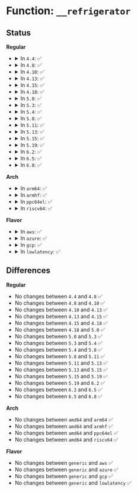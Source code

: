 # Function: <code>__refrigerator</code>

## Status
<b>Regular</b>
<ul>
<li>
<details>
<summary>In <code>4.4</code>: ✅</summary>

```c
bool __refrigerator(bool check_kthr_stop);
```

**Collision:** Unique Global

**Inline:** No

**Transformation:** False

**Instances:**

```
In kernel/freezer.c (ffffffff810e9b00)
Location: kernel/freezer.c:59
Inline: False
Direct callers:
  - kernel/fork.c:_do_fork
  - kernel/exit.c:do_exit
  - kernel/signal.c:ptrace_stop
  - kernel/signal.c:do_signal_stop
  - kernel/signal.c:get_signal
  - kernel/signal.c:do_sigtimedwait
  - kernel/kmod.c:usermodehelper_read_trylock
  - kernel/kthread.c:kthread_freezable_should_stop
  - kernel/kthread.c:kthread_worker_fn
  - kernel/freezer.c:set_freezable
  - kernel/time/hrtimer.c:do_nanosleep
  - kernel/futex.c:futex_wait_queue_me
  - kernel/audit.c:kauditd_thread
  - mm/vmscan.c:kswapd
  - mm/vmscan.c:kswapd
  - mm/ksm.c:ksm_scan_thread
  - mm/ksm.c:ksm_scan_thread
  - mm/huge_memory.c:khugepaged
  - mm/huge_memory.c:khugepaged
  - mm/huge_memory.c:khugepaged
  - mm/huge_memory.c:khugepaged
  - fs/jbd2/journal.c:kjournald2
  - fs/ecryptfs/kthread.c:ecryptfs_threadfn
  - drivers/virtio/virtio_balloon.c:balloon
  - drivers/tty/hvc/hvc_console.c:khvcd
  - drivers/char/virtio_console.c:port_fops_read
  - drivers/char/virtio_console.c:wait_port_writable
  - net/unix/af_unix.c:unix_stream_read_generic
```
**Symbols:**

```
ffffffff810e9b00-ffffffff810e9c40: __refrigerator (STB_GLOBAL)
```
</details>
</li>
<li>
<details>
<summary>In <code>4.8</code>: ✅</summary>

```c
bool __refrigerator(bool check_kthr_stop);
```

**Collision:** Unique Global

**Inline:** No

**Transformation:** False

**Instances:**

```
In kernel/freezer.c (ffffffff810f0850)
Location: kernel/freezer.c:59
Inline: False
Direct callers:
  - kernel/fork.c:_do_fork
  - kernel/exit.c:do_exit
  - kernel/signal.c:do_sigtimedwait
  - kernel/signal.c:get_signal
  - kernel/signal.c:do_signal_stop
  - kernel/signal.c:ptrace_stop
  - kernel/kmod.c:usermodehelper_read_trylock
  - kernel/kthread.c:kthread_worker_fn
  - kernel/kthread.c:kthread_freezable_should_stop
  - kernel/freezer.c:set_freezable
  - kernel/time/hrtimer.c:do_nanosleep
  - kernel/futex.c:futex_wait_queue_me
  - kernel/audit.c:kauditd_thread
  - mm/oom_kill.c:oom_reaper
  - mm/vmscan.c:kswapd
  - mm/vmscan.c:kswapd
  - mm/compaction.c:kcompactd
  - mm/ksm.c:ksm_scan_thread
  - mm/ksm.c:ksm_scan_thread
  - mm/khugepaged.c:khugepaged
  - mm/khugepaged.c:khugepaged
  - mm/khugepaged.c:khugepaged
  - mm/khugepaged.c:khugepaged
  - fs/jbd2/journal.c:kjournald2
  - fs/ecryptfs/kthread.c:ecryptfs_threadfn
  - drivers/tty/hvc/hvc_console.c:khvcd
  - drivers/char/virtio_console.c:wait_port_writable
  - drivers/char/virtio_console.c:port_fops_read
  - net/unix/af_unix.c:unix_stream_read_generic
```
**Symbols:**

```
ffffffff810f0850-ffffffff810f099c: __refrigerator (STB_GLOBAL)
```
</details>
</li>
<li>
<details>
<summary>In <code>4.10</code>: ✅</summary>

```c
bool __refrigerator(bool check_kthr_stop);
```

**Collision:** Unique Global

**Inline:** No

**Transformation:** False

**Instances:**

```
In kernel/freezer.c (ffffffff810f79b0)
Location: kernel/freezer.c:59
Inline: False
Direct callers:
  - kernel/fork.c:_do_fork
  - kernel/exit.c:do_exit
  - kernel/signal.c:do_sigtimedwait
  - kernel/signal.c:get_signal
  - kernel/signal.c:do_signal_stop
  - kernel/signal.c:ptrace_stop
  - kernel/kmod.c:usermodehelper_read_trylock
  - kernel/kthread.c:kthread_worker_fn
  - kernel/kthread.c:kthread_freezable_should_stop
  - kernel/freezer.c:set_freezable
  - kernel/time/hrtimer.c:do_nanosleep
  - kernel/futex.c:futex_wait_queue_me
  - kernel/audit.c:kauditd_thread
  - mm/oom_kill.c:oom_reaper
  - mm/vmscan.c:kswapd
  - mm/vmscan.c:kswapd
  - mm/compaction.c:kcompactd
  - mm/ksm.c:ksm_scan_thread
  - mm/ksm.c:ksm_scan_thread
  - mm/khugepaged.c:khugepaged
  - mm/khugepaged.c:khugepaged
  - mm/khugepaged.c:khugepaged
  - mm/khugepaged.c:khugepaged
  - fs/coredump.c:do_coredump
  - fs/jbd2/journal.c:kjournald2
  - fs/ecryptfs/kthread.c:ecryptfs_threadfn
  - drivers/tty/hvc/hvc_console.c:khvcd
  - drivers/char/virtio_console.c:wait_port_writable
  - drivers/char/virtio_console.c:port_fops_read
  - net/unix/af_unix.c:unix_stream_read_generic
```
**Symbols:**

```
ffffffff810f79b0-ffffffff810f7aff: __refrigerator (STB_GLOBAL)
```
</details>
</li>
<li>
<details>
<summary>In <code>4.13</code>: ✅</summary>

```c
bool __refrigerator(bool check_kthr_stop);
```

**Collision:** Unique Global

**Inline:** No

**Transformation:** False

**Instances:**

```
In kernel/freezer.c (ffffffff810f9880)
Location: kernel/freezer.c:59
Inline: False
Direct callers:
  - kernel/fork.c:_do_fork
  - kernel/exit.c:do_exit
  - kernel/signal.c:do_sigtimedwait
  - kernel/signal.c:get_signal
  - kernel/signal.c:do_signal_stop
  - kernel/signal.c:ptrace_stop
  - kernel/kmod.c:usermodehelper_read_trylock
  - kernel/kthread.c:kthread_worker_fn
  - kernel/kthread.c:kthread_freezable_should_stop
  - kernel/freezer.c:set_freezable
  - kernel/time/hrtimer.c:do_nanosleep
  - kernel/futex.c:futex_wait_queue_me
  - kernel/audit.c:kauditd_thread
  - mm/oom_kill.c:oom_reaper
  - mm/vmscan.c:kswapd
  - mm/vmscan.c:kswapd
  - mm/compaction.c:kcompactd
  - mm/ksm.c:ksm_scan_thread
  - mm/ksm.c:ksm_scan_thread
  - mm/khugepaged.c:khugepaged
  - mm/khugepaged.c:khugepaged
  - mm/khugepaged.c:khugepaged
  - mm/khugepaged.c:khugepaged
  - fs/coredump.c:do_coredump
  - fs/jbd2/journal.c:kjournald2
  - fs/ecryptfs/kthread.c:ecryptfs_threadfn
  - drivers/tty/hvc/hvc_console.c:khvcd
  - drivers/char/virtio_console.c:wait_port_writable
  - drivers/char/virtio_console.c:port_fops_read
  - net/unix/af_unix.c:unix_stream_read_generic
```
**Symbols:**

```
ffffffff810f9880-ffffffff810f99cf: __refrigerator (STB_GLOBAL)
```
</details>
</li>
<li>
<details>
<summary>In <code>4.15</code>: ✅</summary>

```c
bool __refrigerator(bool check_kthr_stop);
```

**Collision:** Unique Global

**Inline:** No

**Transformation:** False

**Instances:**

```
In kernel/freezer.c (ffffffff81104330)
Location: kernel/freezer.c:59
Inline: False
Direct callers:
  - kernel/fork.c:_do_fork
  - kernel/exit.c:do_exit
  - kernel/signal.c:do_sigtimedwait
  - kernel/signal.c:get_signal
  - kernel/signal.c:do_signal_stop
  - kernel/signal.c:ptrace_stop
  - kernel/umh.c:usermodehelper_read_trylock
  - kernel/kthread.c:kthread_worker_fn
  - kernel/kthread.c:kthread_freezable_should_stop
  - kernel/freezer.c:set_freezable
  - kernel/time/hrtimer.c:do_nanosleep
  - kernel/futex.c:futex_wait_queue_me
  - kernel/audit.c:kauditd_thread
  - mm/oom_kill.c:oom_reaper
  - mm/vmscan.c:kswapd
  - mm/vmscan.c:kswapd
  - mm/compaction.c:kcompactd
  - mm/ksm.c:ksm_scan_thread
  - mm/ksm.c:ksm_scan_thread
  - mm/khugepaged.c:khugepaged
  - mm/khugepaged.c:khugepaged
  - mm/khugepaged.c:khugepaged
  - mm/khugepaged.c:khugepaged
  - fs/coredump.c:do_coredump
  - fs/jbd2/journal.c:kjournald2
  - fs/ecryptfs/kthread.c:ecryptfs_threadfn
  - drivers/tty/hvc/hvc_console.c:khvcd
  - drivers/char/virtio_console.c:wait_port_writable
  - drivers/char/virtio_console.c:port_fops_read
  - net/unix/af_unix.c:unix_stream_read_generic
```
**Symbols:**

```
ffffffff81104330-ffffffff81104485: __refrigerator (STB_GLOBAL)
```
</details>
</li>
<li>
<details>
<summary>In <code>4.18</code>: ✅</summary>

```c
bool __refrigerator(bool check_kthr_stop);
```

**Collision:** Unique Global

**Inline:** No

**Transformation:** False

**Instances:**

```
In kernel/freezer.c (ffffffff8110f130)
Location: kernel/freezer.c:59
Inline: False
Direct callers:
  - kernel/fork.c:_do_fork
  - kernel/exit.c:do_exit
  - kernel/signal.c:get_signal
  - kernel/signal.c:do_signal_stop
  - kernel/signal.c:ptrace_stop
  - kernel/umh.c:usermodehelper_read_trylock
  - kernel/kthread.c:kthread_worker_fn
  - kernel/kthread.c:kthread_freezable_should_stop
  - kernel/freezer.c:set_freezable
  - kernel/time/hrtimer.c:do_nanosleep
  - kernel/futex.c:futex_wait_queue_me
  - kernel/audit.c:kauditd_thread
  - mm/oom_kill.c:oom_reaper
  - mm/vmscan.c:kswapd
  - mm/vmscan.c:balance_pgdat
  - mm/compaction.c:kcompactd
  - mm/ksm.c:ksm_scan_thread
  - mm/ksm.c:ksm_scan_thread
  - mm/khugepaged.c:khugepaged
  - mm/khugepaged.c:khugepaged
  - mm/khugepaged.c:khugepaged
  - mm/khugepaged.c:khugepaged
  - fs/coredump.c:do_coredump
  - fs/jbd2/journal.c:kjournald2
  - fs/ecryptfs/kthread.c:ecryptfs_threadfn
  - drivers/tty/hvc/hvc_console.c:khvcd
  - drivers/char/virtio_console.c:wait_port_writable
  - drivers/char/virtio_console.c:port_fops_read
  - net/unix/af_unix.c:unix_stream_read_generic
```
**Symbols:**

```
ffffffff8110f130-ffffffff8110f285: __refrigerator (STB_GLOBAL)
```
</details>
</li>
<li>
<details>
<summary>In <code>5.0</code>: ✅</summary>

```c
bool __refrigerator(bool check_kthr_stop);
```

**Collision:** Unique Global

**Inline:** No

**Transformation:** False

**Instances:**

```
In kernel/freezer.c (ffffffff8111a770)
Location: kernel/freezer.c:61
Inline: False
Direct callers:
  - kernel/fork.c:_do_fork
  - kernel/exit.c:do_exit
  - kernel/signal.c:get_signal
  - kernel/signal.c:do_signal_stop
  - kernel/signal.c:ptrace_stop
  - kernel/umh.c:usermodehelper_read_trylock
  - kernel/kthread.c:kthread_worker_fn
  - kernel/kthread.c:kthread_freezable_should_stop
  - kernel/freezer.c:set_freezable
  - kernel/time/hrtimer.c:do_nanosleep
  - kernel/futex.c:futex_wait_queue_me
  - kernel/audit.c:kauditd_thread
  - mm/oom_kill.c:oom_reaper
  - mm/vmscan.c:kswapd
  - mm/vmscan.c:balance_pgdat
  - mm/compaction.c:kcompactd
  - mm/ksm.c:ksm_scan_thread
  - mm/ksm.c:ksm_scan_thread
  - mm/khugepaged.c:khugepaged
  - mm/khugepaged.c:khugepaged
  - mm/khugepaged.c:khugepaged
  - mm/khugepaged.c:khugepaged
  - fs/coredump.c:do_coredump
  - fs/jbd2/journal.c:kjournald2
  - fs/ecryptfs/kthread.c:ecryptfs_threadfn
  - drivers/tty/hvc/hvc_console.c:khvcd
  - drivers/char/virtio_console.c:wait_port_writable
  - drivers/char/virtio_console.c:port_fops_read
  - net/unix/af_unix.c:unix_stream_read_generic
```
**Symbols:**

```
ffffffff8111a770-ffffffff8111a8c5: __refrigerator (STB_GLOBAL)
```
</details>
</li>
<li>
<details>
<summary>In <code>5.3</code>: ✅</summary>

```c
bool __refrigerator(bool check_kthr_stop);
```

**Collision:** Unique Global

**Inline:** No

**Transformation:** False

**Instances:**

```
In kernel/freezer.c (ffffffff81124e80)
Location: kernel/freezer.c:62
Inline: False
Direct callers:
  - kernel/fork.c:_do_fork
  - kernel/exit.c:do_exit
  - kernel/signal.c:get_signal
  - kernel/signal.c:get_signal
  - kernel/signal.c:do_signal_stop
  - kernel/signal.c:ptrace_stop
  - kernel/umh.c:usermodehelper_read_trylock
  - kernel/kthread.c:kthread_worker_fn
  - kernel/kthread.c:kthread_freezable_should_stop
  - kernel/freezer.c:set_freezable
  - kernel/time/hrtimer.c:do_nanosleep
  - kernel/futex.c:futex_wait_queue_me
  - kernel/audit.c:kauditd_thread
  - mm/oom_kill.c:oom_reaper
  - mm/vmscan.c:kswapd
  - mm/vmscan.c:balance_pgdat
  - mm/compaction.c:kcompactd
  - mm/ksm.c:ksm_scan_thread
  - mm/ksm.c:ksm_scan_thread
  - mm/khugepaged.c:khugepaged
  - mm/khugepaged.c:khugepaged
  - mm/khugepaged.c:khugepaged
  - mm/khugepaged.c:khugepaged
  - fs/coredump.c:do_coredump
  - fs/jbd2/journal.c:kjournald2
  - fs/ecryptfs/kthread.c:ecryptfs_threadfn
  - drivers/tty/hvc/hvc_console.c:khvcd
  - drivers/char/virtio_console.c:wait_port_writable
  - drivers/char/virtio_console.c:port_fops_read
  - net/unix/af_unix.c:unix_stream_read_generic
```
**Symbols:**

```
ffffffff81124e80-ffffffff81124fcf: __refrigerator (STB_GLOBAL)
```
</details>
</li>
<li>
<details>
<summary>In <code>5.4</code>: ✅</summary>

```c
bool __refrigerator(bool check_kthr_stop);
```

**Collision:** Unique Global

**Inline:** No

**Transformation:** False

**Instances:**

```
In kernel/freezer.c (ffffffff81130e40)
Location: kernel/freezer.c:56
Inline: False
Direct callers:
  - kernel/fork.c:_do_fork
  - kernel/exit.c:do_exit
  - kernel/signal.c:get_signal
  - kernel/signal.c:get_signal
  - kernel/signal.c:do_signal_stop
  - kernel/signal.c:ptrace_stop
  - kernel/umh.c:usermodehelper_read_trylock
  - kernel/kthread.c:kthread_worker_fn
  - kernel/kthread.c:kthread_freezable_should_stop
  - kernel/freezer.c:set_freezable
  - kernel/time/hrtimer.c:do_nanosleep
  - kernel/futex.c:futex_wait_queue_me
  - kernel/audit.c:kauditd_thread
  - mm/oom_kill.c:oom_reaper
  - mm/vmscan.c:kswapd
  - mm/vmscan.c:balance_pgdat
  - mm/compaction.c:kcompactd
  - mm/ksm.c:ksm_scan_thread
  - mm/ksm.c:ksm_scan_thread
  - mm/khugepaged.c:khugepaged
  - mm/khugepaged.c:khugepaged
  - mm/khugepaged.c:khugepaged
  - mm/khugepaged.c:khugepaged
  - fs/coredump.c:do_coredump
  - fs/jbd2/journal.c:kjournald2
  - fs/ecryptfs/kthread.c:ecryptfs_threadfn
  - drivers/tty/hvc/hvc_console.c:khvcd
  - drivers/char/virtio_console.c:wait_port_writable
  - drivers/char/virtio_console.c:port_fops_read
  - net/unix/af_unix.c:unix_stream_read_generic
```
**Symbols:**

```
ffffffff81130e40-ffffffff81130f8f: __refrigerator (STB_GLOBAL)
```
</details>
</li>
<li>
<details>
<summary>In <code>5.8</code>: ✅</summary>

```c
bool __refrigerator(bool check_kthr_stop);
```

**Collision:** Unique Global

**Inline:** No

**Transformation:** False

**Instances:**

```
In kernel/freezer.c (ffffffff81140200)
Location: kernel/freezer.c:56
Inline: False
Direct callers:
  - kernel/fork.c:wait_for_vfork_done
  - kernel/exit.c:exit_mm
  - kernel/signal.c:do_sigtimedwait
  - kernel/signal.c:get_signal
  - kernel/signal.c:get_signal
  - kernel/signal.c:do_signal_stop
  - kernel/signal.c:ptrace_stop
  - kernel/umh.c:usermodehelper_read_trylock
  - kernel/kthread.c:kthread_worker_fn
  - kernel/kthread.c:kthread_freezable_should_stop
  - kernel/freezer.c:set_freezable
  - kernel/time/hrtimer.c:do_nanosleep
  - kernel/futex.c:futex_wait_queue_me
  - kernel/audit.c:kauditd_thread
  - mm/oom_kill.c:oom_reaper
  - mm/vmscan.c:kswapd
  - mm/vmscan.c:balance_pgdat
  - mm/compaction.c:kcompactd
  - mm/ksm.c:ksm_scan_thread
  - mm/ksm.c:ksm_scan_thread
  - mm/khugepaged.c:khugepaged_wait_work
  - mm/khugepaged.c:khugepaged_wait_work
  - mm/khugepaged.c:khugepaged_do_scan
  - mm/khugepaged.c:khugepaged_do_scan
  - fs/coredump.c:coredump_wait
  - fs/jbd2/journal.c:kjournald2
  - fs/ecryptfs/kthread.c:ecryptfs_threadfn
  - drivers/tty/hvc/hvc_console.c:khvcd
  - drivers/char/virtio_console.c:wait_port_writable
  - drivers/char/virtio_console.c:port_fops_read
  - net/unix/af_unix.c:unix_stream_data_wait
```
**Symbols:**

```
ffffffff81140200-ffffffff81140347: __refrigerator (STB_GLOBAL)
```
</details>
</li>
<li>
<details>
<summary>In <code>5.11</code>: ✅</summary>

```c
bool __refrigerator(bool check_kthr_stop);
```

**Collision:** Unique Global

**Inline:** No

**Transformation:** False

**Instances:**

```
In kernel/freezer.c (ffffffff8113c570)
Location: kernel/freezer.c:56
Inline: False
Direct callers:
  - arch/x86/kernel/cpu/sgx/main.c:ksgxd
  - arch/x86/kernel/cpu/sgx/main.c:ksgxd
  - kernel/fork.c:wait_for_vfork_done
  - kernel/exit.c:exit_mm
  - kernel/signal.c:do_sigtimedwait
  - kernel/signal.c:get_signal
  - kernel/signal.c:get_signal
  - kernel/signal.c:do_signal_stop
  - kernel/signal.c:ptrace_stop
  - kernel/umh.c:usermodehelper_read_trylock
  - kernel/kthread.c:kthread_worker_fn
  - kernel/kthread.c:kthread_freezable_should_stop
  - kernel/freezer.c:set_freezable
  - kernel/time/hrtimer.c:do_nanosleep
  - kernel/futex.c:futex_wait_queue_me
  - kernel/audit.c:kauditd_thread
  - mm/oom_kill.c:oom_reaper
  - mm/vmscan.c:kswapd
  - mm/vmscan.c:balance_pgdat
  - mm/compaction.c:kcompactd
  - mm/ksm.c:ksm_scan_thread
  - mm/ksm.c:ksm_scan_thread
  - mm/khugepaged.c:khugepaged_wait_work
  - mm/khugepaged.c:khugepaged_wait_work
  - mm/khugepaged.c:khugepaged_do_scan
  - mm/khugepaged.c:khugepaged_do_scan
  - fs/coredump.c:coredump_wait
  - fs/jbd2/journal.c:kjournald2
  - fs/ecryptfs/kthread.c:ecryptfs_threadfn
  - drivers/tty/hvc/hvc_console.c:khvcd
  - drivers/char/virtio_console.c:wait_port_writable
  - drivers/char/virtio_console.c:port_fops_read
  - net/unix/af_unix.c:unix_stream_data_wait
```
**Symbols:**

```
ffffffff8113c570-ffffffff8113c6b7: __refrigerator (STB_GLOBAL)
```
</details>
</li>
<li>
<details>
<summary>In <code>5.13</code>: ✅</summary>

```c
bool __refrigerator(bool check_kthr_stop);
```

**Collision:** Unique Global

**Inline:** No

**Transformation:** False

**Instances:**

```
In kernel/freezer.c (ffffffff8113d7d0)
Location: kernel/freezer.c:56
Inline: False
Direct callers:
  - arch/x86/kernel/cpu/sgx/main.c:ksgxd
  - arch/x86/kernel/cpu/sgx/main.c:ksgxd
  - kernel/fork.c:kernel_clone
  - kernel/exit.c:exit_mm
  - kernel/signal.c:do_sigtimedwait
  - kernel/signal.c:get_signal
  - kernel/signal.c:get_signal
  - kernel/signal.c:do_signal_stop
  - kernel/signal.c:ptrace_stop
  - kernel/umh.c:usermodehelper_read_trylock
  - kernel/kthread.c:kthread_worker_fn
  - kernel/kthread.c:kthread_freezable_should_stop
  - kernel/freezer.c:set_freezable
  - kernel/time/hrtimer.c:do_nanosleep
  - kernel/futex.c:futex_wait_queue_me
  - kernel/audit.c:kauditd_thread
  - mm/oom_kill.c:oom_reaper
  - mm/vmscan.c:kswapd
  - mm/vmscan.c:balance_pgdat
  - mm/compaction.c:kcompactd
  - mm/ksm.c:ksm_scan_thread
  - mm/ksm.c:ksm_scan_thread
  - mm/khugepaged.c:khugepaged
  - mm/khugepaged.c:khugepaged
  - mm/khugepaged.c:khugepaged_wait_work
  - mm/khugepaged.c:khugepaged_wait_work
  - fs/coredump.c:coredump_wait
  - fs/jbd2/journal.c:kjournald2
  - fs/ecryptfs/kthread.c:ecryptfs_threadfn
  - drivers/tty/hvc/hvc_console.c:khvcd
  - drivers/char/virtio_console.c:wait_port_writable
  - drivers/char/virtio_console.c:port_fops_read
  - net/unix/af_unix.c:unix_stream_data_wait
```
**Symbols:**

```
ffffffff8113d7d0-ffffffff8113d90e: __refrigerator (STB_GLOBAL)
```
</details>
</li>
<li>
<details>
<summary>In <code>5.15</code>: ✅</summary>

```c
bool __refrigerator(bool check_kthr_stop);
```

**Collision:** Unique Global

**Inline:** No

**Transformation:** False

**Instances:**

```
In kernel/freezer.c (ffffffff81160960)
Location: kernel/freezer.c:56
Inline: False
Direct callers:
  - arch/x86/kernel/cpu/sgx/main.c:ksgxd
  - arch/x86/kernel/cpu/sgx/main.c:ksgxd
  - kernel/fork.c:kernel_clone
  - kernel/exit.c:exit_mm
  - kernel/signal.c:do_sigtimedwait
  - kernel/signal.c:get_signal
  - kernel/signal.c:get_signal
  - kernel/signal.c:do_signal_stop
  - kernel/signal.c:ptrace_stop
  - kernel/umh.c:usermodehelper_read_trylock
  - kernel/kthread.c:kthread_worker_fn
  - kernel/kthread.c:kthread_freezable_should_stop
  - kernel/freezer.c:set_freezable
  - kernel/time/hrtimer.c:do_nanosleep
  - kernel/futex.c:futex_wait_queue_me
  - kernel/audit.c:kauditd_thread
  - mm/oom_kill.c:oom_reaper
  - mm/vmscan.c:kswapd
  - mm/vmscan.c:balance_pgdat
  - mm/compaction.c:kcompactd
  - mm/ksm.c:ksm_scan_thread
  - mm/ksm.c:ksm_scan_thread
  - mm/khugepaged.c:khugepaged
  - mm/khugepaged.c:khugepaged
  - mm/khugepaged.c:khugepaged_wait_work
  - mm/khugepaged.c:khugepaged_wait_work
  - fs/coredump.c:coredump_wait
  - fs/jbd2/journal.c:kjournald2
  - fs/ecryptfs/kthread.c:ecryptfs_threadfn
  - drivers/xen/balloon.c:balloon_thread
  - drivers/tty/hvc/hvc_console.c:khvcd
  - drivers/char/virtio_console.c:wait_port_writable
  - drivers/char/virtio_console.c:port_fops_read
  - net/unix/af_unix.c:unix_stream_data_wait
```
**Symbols:**

```
ffffffff81160960-ffffffff81160a85: __refrigerator (STB_GLOBAL)
```
</details>
</li>
<li>
<details>
<summary>In <code>5.19</code>: ✅</summary>

```c
bool __refrigerator(bool check_kthr_stop);
```

**Collision:** Unique Global

**Inline:** No

**Transformation:** False

**Instances:**

```
In kernel/freezer.c (ffffffff811936f0)
Location: kernel/freezer.c:56
Inline: False
Direct callers:
  - arch/x86/kernel/cpu/sgx/main.c:ksgxd
  - arch/x86/kernel/cpu/sgx/main.c:ksgxd
  - kernel/fork.c:kernel_clone
  - kernel/exit.c:do_exit
  - kernel/signal.c:do_sigtimedwait
  - kernel/signal.c:get_signal
  - kernel/signal.c:get_signal
  - kernel/signal.c:do_signal_stop
  - kernel/umh.c:usermodehelper_read_trylock
  - kernel/kthread.c:kthread_worker_fn
  - kernel/kthread.c:kthread_freezable_should_stop
  - kernel/freezer.c:set_freezable
  - kernel/time/hrtimer.c:do_nanosleep
  - kernel/futex/waitwake.c:futex_wait_multiple
  - kernel/futex/waitwake.c:futex_wait_queue
  - kernel/audit.c:kauditd_thread
  - mm/oom_kill.c:oom_reaper
  - mm/vmscan.c:kswapd
  - mm/vmscan.c:balance_pgdat
  - mm/compaction.c:kcompactd
  - mm/ksm.c:ksm_scan_thread
  - mm/ksm.c:ksm_scan_thread
  - mm/khugepaged.c:khugepaged
  - mm/khugepaged.c:khugepaged
  - mm/khugepaged.c:khugepaged_wait_work
  - mm/khugepaged.c:khugepaged_wait_work
  - fs/coredump.c:coredump_wait
  - fs/jbd2/journal.c:kjournald2
  - fs/ecryptfs/kthread.c:ecryptfs_threadfn
  - drivers/xen/balloon.c:balloon_thread
  - drivers/tty/hvc/hvc_console.c:khvcd
  - drivers/char/virtio_console.c:wait_port_writable
  - drivers/char/virtio_console.c:port_fops_read
  - net/unix/af_unix.c:unix_stream_data_wait
```
**Symbols:**

```
ffffffff811936f0-ffffffff81193805: __refrigerator (STB_GLOBAL)
```
</details>
</li>
<li>
<details>
<summary>In <code>6.2</code>: ✅</summary>

```c
bool __refrigerator(bool check_kthr_stop);
```

**Collision:** Unique Global

**Inline:** No

**Transformation:** False

**Instances:**

```
In kernel/freezer.c (ffffffff811d1070)
Location: kernel/freezer.c:62
Inline: False
Direct callers:
  - arch/x86/kernel/cpu/sgx/main.c:ksgxd
  - kernel/signal.c:get_signal
  - kernel/umh.c:usermodehelper_read_trylock
  - kernel/kthread.c:kthread_worker_fn
  - kernel/kthread.c:kthread_freezable_should_stop
  - kernel/freezer.c:set_freezable
  - mm/vmscan.c:kswapd
  - mm/vmscan.c:balance_pgdat
  - mm/ksm.c:ksm_scan_thread
  - mm/khugepaged.c:khugepaged
  - fs/jbd2/journal.c:kjournald2
  - drivers/tty/hvc/hvc_console.c:khvcd
```
**Symbols:**

```
ffffffff811d1070-ffffffff811d1194: __refrigerator (STB_GLOBAL)
```
</details>
</li>
<li>
<details>
<summary>In <code>6.5</code>: ✅</summary>

```c
bool __refrigerator(bool check_kthr_stop);
```

**Collision:** Unique Global

**Inline:** No

**Transformation:** False

**Instances:**

```
In kernel/freezer.c (ffffffff811e52e0)
Location: kernel/freezer.c:62
Inline: False
Direct callers:
  - arch/x86/kernel/cpu/sgx/main.c:ksgxd
  - kernel/signal.c:get_signal
  - kernel/umh.c:usermodehelper_read_trylock
  - kernel/kthread.c:kthread_worker_fn
  - kernel/kthread.c:kthread_freezable_should_stop
  - kernel/freezer.c:set_freezable
  - mm/vmscan.c:kswapd
  - mm/vmscan.c:balance_pgdat
  - mm/ksm.c:ksm_scan_thread
  - mm/khugepaged.c:khugepaged
  - fs/jbd2/journal.c:kjournald2
  - drivers/tty/hvc/hvc_console.c:khvcd
```
**Symbols:**

```
ffffffff811e52e0-ffffffff811e5404: __refrigerator (STB_GLOBAL)
```
</details>
</li>
<li>
<details>
<summary>In <code>6.8</code>: ✅</summary>

```c
bool __refrigerator(bool check_kthr_stop);
```

**Collision:** Unique Global

**Inline:** No

**Transformation:** False

**Instances:**

```
In kernel/freezer.c (ffffffff811fb070)
Location: kernel/freezer.c:62
Inline: False
Direct callers:
  - arch/x86/kernel/cpu/sgx/main.c:ksgxd
  - kernel/signal.c:get_signal
  - kernel/umh.c:usermodehelper_read_trylock
  - kernel/kthread.c:kthread_worker_fn
  - kernel/kthread.c:kthread_freezable_should_stop
  - kernel/freezer.c:set_freezable
  - mm/vmscan.c:kswapd
  - mm/vmscan.c:balance_pgdat
  - fs/jbd2/journal.c:kjournald2
  - drivers/tty/hvc/hvc_console.c:khvcd
```
**Symbols:**

```
ffffffff811fb070-ffffffff811fb1b5: __refrigerator (STB_GLOBAL)
```
</details>
</li>
</ul>
<b>Arch</b>
<ul>
<li>
<details>
<summary>In <code>arm64</code>: ✅</summary>

```c
bool __refrigerator(bool check_kthr_stop);
```

**Collision:** Unique Global

**Inline:** No

**Transformation:** False

**Instances:**

```
In kernel/freezer.c (ffff800010198038)
Location: kernel/freezer.c:56
Inline: False
Direct callers:
  - kernel/fork.c:_do_fork
  - kernel/exit.c:do_exit
  - kernel/signal.c:get_signal
  - kernel/signal.c:get_signal
  - kernel/signal.c:do_signal_stop
  - kernel/signal.c:ptrace_stop
  - kernel/umh.c:usermodehelper_read_trylock
  - kernel/kthread.c:kthread_worker_fn
  - kernel/kthread.c:kthread_freezable_should_stop
  - kernel/freezer.c:set_freezable
  - kernel/time/hrtimer.c:do_nanosleep
  - kernel/futex.c:futex_wait_queue_me
  - kernel/audit.c:kauditd_thread
  - mm/oom_kill.c:oom_reaper
  - mm/vmscan.c:kswapd
  - mm/vmscan.c:balance_pgdat
  - mm/compaction.c:kcompactd
  - mm/ksm.c:ksm_scan_thread
  - mm/ksm.c:ksm_scan_thread
  - mm/khugepaged.c:khugepaged
  - mm/khugepaged.c:khugepaged
  - mm/khugepaged.c:khugepaged
  - mm/khugepaged.c:khugepaged
  - fs/coredump.c:do_coredump
  - fs/jbd2/journal.c:kjournald2
  - fs/ecryptfs/kthread.c:ecryptfs_threadfn
  - drivers/tty/hvc/hvc_console.c:khvcd
  - drivers/char/virtio_console.c:wait_port_writable
  - drivers/char/virtio_console.c:port_fops_read
  - net/unix/af_unix.c:unix_stream_read_generic
```
**Symbols:**

```
ffff800010198038-ffff800010198214: __refrigerator (STB_GLOBAL)
```
</details>
</li>
<li>
<details>
<summary>In <code>armhf</code>: ✅</summary>

```c
bool __refrigerator(bool check_kthr_stop);
```

**Collision:** Unique Global

**Inline:** No

**Transformation:** False

**Instances:**

```
In kernel/freezer.c (c03e3098)
Location: kernel/freezer.c:56
Inline: False
Direct callers:
  - kernel/fork.c:_do_fork
  - kernel/exit.c:do_exit
  - kernel/signal.c:do_sigtimedwait
  - kernel/signal.c:get_signal
  - kernel/signal.c:get_signal
  - kernel/signal.c:do_signal_stop
  - kernel/signal.c:ptrace_stop
  - kernel/umh.c:usermodehelper_read_trylock
  - kernel/kthread.c:kthread_worker_fn
  - kernel/kthread.c:kthread_freezable_should_stop
  - kernel/freezer.c:set_freezable
  - kernel/time/hrtimer.c:do_nanosleep
  - kernel/futex.c:futex_wait_queue_me
  - kernel/audit.c:kauditd_thread
  - mm/oom_kill.c:oom_reaper
  - mm/vmscan.c:kswapd
  - mm/vmscan.c:balance_pgdat
  - mm/compaction.c:kcompactd
  - mm/ksm.c:ksm_scan_thread
  - mm/ksm.c:ksm_scan_thread
  - fs/coredump.c:do_coredump
  - fs/jbd2/journal.c:kjournald2
  - fs/ecryptfs/kthread.c:ecryptfs_threadfn
  - drivers/tty/hvc/hvc_console.c:khvcd
  - drivers/char/virtio_console.c:wait_port_writable
  - drivers/char/virtio_console.c:port_fops_read
  - net/unix/af_unix.c:unix_stream_read_generic
```
**Symbols:**

```
c03e3098-c03e3250: __refrigerator (STB_GLOBAL)
```
</details>
</li>
<li>
<details>
<summary>In <code>ppc64el</code>: ✅</summary>

```c
bool __refrigerator(bool check_kthr_stop);
```

**Collision:** Unique Global

**Inline:** No

**Transformation:** False

**Instances:**

```
In kernel/freezer.c (c0000000001f7f20)
Location: kernel/freezer.c:56
Inline: False
Direct callers:
  - arch/powerpc/platforms/powernv/opal.c:kopald
  - kernel/fork.c:_do_fork
  - kernel/exit.c:do_exit
  - kernel/signal.c:get_signal
  - kernel/signal.c:get_signal
  - kernel/signal.c:do_signal_stop
  - kernel/signal.c:ptrace_stop
  - kernel/umh.c:usermodehelper_read_trylock
  - kernel/kthread.c:kthread_worker_fn
  - kernel/kthread.c:kthread_freezable_should_stop
  - kernel/freezer.c:set_freezable
  - kernel/time/hrtimer.c:do_nanosleep
  - kernel/futex.c:futex_wait_queue_me
  - kernel/audit.c:kauditd_thread
  - mm/oom_kill.c:oom_reaper
  - mm/vmscan.c:kswapd
  - mm/vmscan.c:balance_pgdat
  - mm/compaction.c:kcompactd
  - mm/ksm.c:ksm_scan_thread
  - mm/ksm.c:ksm_scan_thread
  - mm/khugepaged.c:khugepaged
  - mm/khugepaged.c:khugepaged
  - mm/khugepaged.c:khugepaged
  - mm/khugepaged.c:khugepaged
  - fs/coredump.c:do_coredump
  - fs/jbd2/journal.c:kjournald2
  - fs/ecryptfs/kthread.c:ecryptfs_threadfn
  - drivers/tty/hvc/hvc_console.c:khvcd
  - drivers/char/virtio_console.c:wait_port_writable
  - drivers/char/virtio_console.c:port_fops_read
  - net/unix/af_unix.c:unix_stream_read_generic
```
**Symbols:**

```
c0000000001f7f20-c0000000001f814c: __refrigerator (STB_GLOBAL)
```
</details>
</li>
<li>
<details>
<summary>In <code>riscv64</code>: ✅</summary>

```c
bool __refrigerator(bool check_kthr_stop);
```

**Collision:** Unique Global

**Inline:** No

**Transformation:** False

**Instances:**

```
In kernel/freezer.c (ffffffe000128e00)
Location: kernel/freezer.c:56
Inline: False
Direct callers:
  - kernel/fork.c:_do_fork
  - kernel/exit.c:do_exit
  - kernel/signal.c:__se_sys_rt_sigtimedwait
  - kernel/signal.c:get_signal
  - kernel/signal.c:get_signal
  - kernel/signal.c:do_signal_stop
  - kernel/signal.c:ptrace_stop
  - kernel/umh.c:usermodehelper_read_trylock
  - kernel/kthread.c:kthread_worker_fn
  - kernel/kthread.c:kthread_freezable_should_stop
  - kernel/freezer.c:set_freezable
  - kernel/time/hrtimer.c:do_nanosleep
  - kernel/futex.c:futex_wait_queue_me
  - kernel/audit.c:kauditd_thread
  - mm/oom_kill.c:oom_reaper
  - mm/vmscan.c:kswapd
  - mm/vmscan.c:balance_pgdat
  - mm/compaction.c:kcompactd
  - mm/ksm.c:ksm_scan_thread
  - mm/ksm.c:ksm_scan_thread
  - fs/coredump.c:do_coredump
  - fs/jbd2/journal.c:kjournald2
  - fs/ecryptfs/kthread.c:ecryptfs_threadfn
  - drivers/tty/hvc/hvc_console.c:khvcd
  - drivers/char/virtio_console.c:wait_port_writable
  - drivers/char/virtio_console.c:port_fops_read
  - net/unix/af_unix.c:unix_stream_read_generic
```
**Symbols:**

```
ffffffe000128e00-ffffffe000128f6e: __refrigerator (STB_GLOBAL)
```
</details>
</li>
</ul>
<b>Flavor</b>
<ul>
<li>
<details>
<summary>In <code>aws</code>: ✅</summary>

```c
bool __refrigerator(bool check_kthr_stop);
```

**Collision:** Unique Global

**Inline:** No

**Transformation:** False

**Instances:**

```
In kernel/freezer.c (ffffffff811295f0)
Location: kernel/freezer.c:56
Inline: False
Direct callers:
  - kernel/fork.c:_do_fork
  - kernel/exit.c:do_exit
  - kernel/signal.c:get_signal
  - kernel/signal.c:get_signal
  - kernel/signal.c:do_signal_stop
  - kernel/signal.c:ptrace_stop
  - kernel/umh.c:usermodehelper_read_trylock
  - kernel/kthread.c:kthread_worker_fn
  - kernel/kthread.c:kthread_freezable_should_stop
  - kernel/freezer.c:set_freezable
  - kernel/time/hrtimer.c:do_nanosleep
  - kernel/futex.c:futex_wait_queue_me
  - kernel/audit.c:kauditd_thread
  - mm/oom_kill.c:oom_reaper
  - mm/vmscan.c:kswapd
  - mm/vmscan.c:balance_pgdat
  - mm/compaction.c:kcompactd
  - mm/ksm.c:ksm_scan_thread
  - mm/ksm.c:ksm_scan_thread
  - mm/khugepaged.c:khugepaged
  - mm/khugepaged.c:khugepaged
  - mm/khugepaged.c:khugepaged
  - mm/khugepaged.c:khugepaged
  - fs/coredump.c:do_coredump
  - fs/jbd2/journal.c:kjournald2
  - fs/ecryptfs/kthread.c:ecryptfs_threadfn
  - drivers/tty/hvc/hvc_console.c:khvcd
  - drivers/char/virtio_console.c:wait_port_writable
  - drivers/char/virtio_console.c:port_fops_read
  - net/unix/af_unix.c:unix_stream_read_generic
```
**Symbols:**

```
ffffffff811295f0-ffffffff8112973f: __refrigerator (STB_GLOBAL)
```
</details>
</li>
<li>
<details>
<summary>In <code>azure</code>: ✅</summary>

```c
bool __refrigerator(bool check_kthr_stop);
```

**Collision:** Unique Global

**Inline:** No

**Transformation:** False

**Instances:**

```
In kernel/freezer.c (ffffffff8111be80)
Location: kernel/freezer.c:56
Inline: False
Direct callers:
  - kernel/fork.c:_do_fork
  - kernel/exit.c:do_exit
  - kernel/signal.c:get_signal
  - kernel/signal.c:get_signal
  - kernel/signal.c:do_signal_stop
  - kernel/signal.c:ptrace_stop
  - kernel/umh.c:usermodehelper_read_trylock
  - kernel/kthread.c:kthread_worker_fn
  - kernel/kthread.c:kthread_freezable_should_stop
  - kernel/freezer.c:set_freezable
  - kernel/time/hrtimer.c:do_nanosleep
  - kernel/futex.c:futex_wait_queue_me
  - kernel/audit.c:kauditd_thread
  - mm/oom_kill.c:oom_reaper
  - mm/vmscan.c:kswapd
  - mm/vmscan.c:balance_pgdat
  - mm/compaction.c:kcompactd
  - mm/ksm.c:ksm_scan_thread
  - mm/ksm.c:ksm_scan_thread
  - mm/khugepaged.c:khugepaged
  - mm/khugepaged.c:khugepaged
  - mm/khugepaged.c:khugepaged
  - mm/khugepaged.c:khugepaged
  - fs/coredump.c:do_coredump
  - fs/jbd2/journal.c:kjournald2
  - fs/ecryptfs/kthread.c:ecryptfs_threadfn
  - drivers/tty/hvc/hvc_console.c:khvcd
  - drivers/char/virtio_console.c:wait_port_writable
  - drivers/char/virtio_console.c:port_fops_read
  - net/unix/af_unix.c:unix_stream_read_generic
```
**Symbols:**

```
ffffffff8111be80-ffffffff8111bfc9: __refrigerator (STB_GLOBAL)
```
</details>
</li>
<li>
<details>
<summary>In <code>gcp</code>: ✅</summary>

```c
bool __refrigerator(bool check_kthr_stop);
```

**Collision:** Unique Global

**Inline:** No

**Transformation:** False

**Instances:**

```
In kernel/freezer.c (ffffffff81127310)
Location: kernel/freezer.c:56
Inline: False
Direct callers:
  - kernel/fork.c:_do_fork
  - kernel/exit.c:do_exit
  - kernel/signal.c:get_signal
  - kernel/signal.c:get_signal
  - kernel/signal.c:do_signal_stop
  - kernel/signal.c:ptrace_stop
  - kernel/umh.c:usermodehelper_read_trylock
  - kernel/kthread.c:kthread_worker_fn
  - kernel/kthread.c:kthread_freezable_should_stop
  - kernel/freezer.c:set_freezable
  - kernel/time/hrtimer.c:do_nanosleep
  - kernel/futex.c:futex_wait_queue_me
  - kernel/audit.c:kauditd_thread
  - mm/oom_kill.c:oom_reaper
  - mm/vmscan.c:kswapd
  - mm/vmscan.c:balance_pgdat
  - mm/compaction.c:kcompactd
  - mm/ksm.c:ksm_scan_thread
  - mm/ksm.c:ksm_scan_thread
  - mm/khugepaged.c:khugepaged
  - mm/khugepaged.c:khugepaged
  - mm/khugepaged.c:khugepaged
  - mm/khugepaged.c:khugepaged
  - fs/coredump.c:do_coredump
  - fs/jbd2/journal.c:kjournald2
  - fs/ecryptfs/kthread.c:ecryptfs_threadfn
  - drivers/tty/hvc/hvc_console.c:khvcd
  - drivers/char/virtio_console.c:wait_port_writable
  - drivers/char/virtio_console.c:port_fops_read
  - net/unix/af_unix.c:unix_stream_read_generic
```
**Symbols:**

```
ffffffff81127310-ffffffff8112745f: __refrigerator (STB_GLOBAL)
```
</details>
</li>
<li>
<details>
<summary>In <code>lowlatency</code>: ✅</summary>

```c
bool __refrigerator(bool check_kthr_stop);
```

**Collision:** Unique Global

**Inline:** No

**Transformation:** False

**Instances:**

```
In kernel/freezer.c (ffffffff81133970)
Location: kernel/freezer.c:56
Inline: False
Direct callers:
  - kernel/fork.c:_do_fork
  - kernel/exit.c:do_exit
  - kernel/signal.c:get_signal
  - kernel/signal.c:get_signal
  - kernel/signal.c:do_signal_stop
  - kernel/signal.c:ptrace_stop
  - kernel/umh.c:usermodehelper_read_trylock
  - kernel/kthread.c:kthread_worker_fn
  - kernel/kthread.c:kthread_freezable_should_stop
  - kernel/freezer.c:set_freezable
  - kernel/time/hrtimer.c:do_nanosleep
  - kernel/futex.c:futex_wait_queue_me
  - kernel/audit.c:kauditd_thread
  - mm/oom_kill.c:oom_reaper
  - mm/vmscan.c:kswapd
  - mm/vmscan.c:balance_pgdat
  - mm/compaction.c:kcompactd
  - mm/ksm.c:ksm_scan_thread
  - mm/ksm.c:ksm_scan_thread
  - mm/khugepaged.c:khugepaged
  - mm/khugepaged.c:khugepaged
  - mm/khugepaged.c:khugepaged
  - mm/khugepaged.c:khugepaged
  - fs/coredump.c:do_coredump
  - fs/jbd2/journal.c:kjournald2
  - fs/ecryptfs/kthread.c:ecryptfs_threadfn
  - drivers/tty/hvc/hvc_console.c:khvcd
  - drivers/char/virtio_console.c:wait_port_writable
  - drivers/char/virtio_console.c:port_fops_read
  - net/unix/af_unix.c:unix_stream_read_generic
```
**Symbols:**

```
ffffffff81133970-ffffffff81133aaa: __refrigerator (STB_GLOBAL)
```
</details>
</li>
</ul>

## Differences
<b>Regular</b>
<ul>
<li>
No changes between <code>4.4</code> and <code>4.8</code> ✅
</li>
<li>
No changes between <code>4.8</code> and <code>4.10</code> ✅
</li>
<li>
No changes between <code>4.10</code> and <code>4.13</code> ✅
</li>
<li>
No changes between <code>4.13</code> and <code>4.15</code> ✅
</li>
<li>
No changes between <code>4.15</code> and <code>4.18</code> ✅
</li>
<li>
No changes between <code>4.18</code> and <code>5.0</code> ✅
</li>
<li>
No changes between <code>5.0</code> and <code>5.3</code> ✅
</li>
<li>
No changes between <code>5.3</code> and <code>5.4</code> ✅
</li>
<li>
No changes between <code>5.4</code> and <code>5.8</code> ✅
</li>
<li>
No changes between <code>5.8</code> and <code>5.11</code> ✅
</li>
<li>
No changes between <code>5.11</code> and <code>5.13</code> ✅
</li>
<li>
No changes between <code>5.13</code> and <code>5.15</code> ✅
</li>
<li>
No changes between <code>5.15</code> and <code>5.19</code> ✅
</li>
<li>
No changes between <code>5.19</code> and <code>6.2</code> ✅
</li>
<li>
No changes between <code>6.2</code> and <code>6.5</code> ✅
</li>
<li>
No changes between <code>6.5</code> and <code>6.8</code> ✅
</li>
</ul>
<b>Arch</b>
<ul>
<li>
No changes between <code>amd64</code> and <code>arm64</code> ✅
</li>
<li>
No changes between <code>amd64</code> and <code>armhf</code> ✅
</li>
<li>
No changes between <code>amd64</code> and <code>ppc64el</code> ✅
</li>
<li>
No changes between <code>amd64</code> and <code>riscv64</code> ✅
</li>
</ul>
<b>Flavor</b>
<ul>
<li>
No changes between <code>generic</code> and <code>aws</code> ✅
</li>
<li>
No changes between <code>generic</code> and <code>azure</code> ✅
</li>
<li>
No changes between <code>generic</code> and <code>gcp</code> ✅
</li>
<li>
No changes between <code>generic</code> and <code>lowlatency</code> ✅
</li>
</ul>
